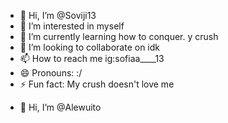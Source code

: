 - 👋 Hi, I’m @Soviji13
- 👀 I’m interested in myself
- 🌱 I’m currently learning how to conquer. y crush
- 💞️ I’m looking to collaborate on idk
- 📫 How to reach me ig:sofiaa____13
- 😄 Pronouns: :/
- ⚡ Fun fact: My crush doesn't love me

<!---
josegb21/josegb21 is a ✨ special ✨ repository because its `README.md` (this file) appears on your GitHub profile.
You can click the Preview link to take a look at your changes.
--->

- 👋 Hi, I’m @Alewuito
